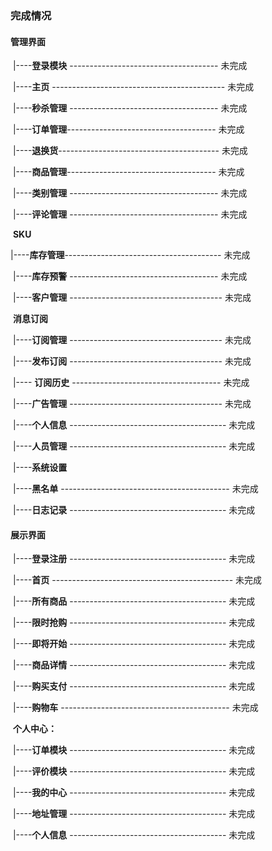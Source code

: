 ### 完成情况

#### 		管理界面

​			|----**登录模块** ------------------------------------- 未完成

​			|----**主页** ------------------------------------------- 未完成

​			|----**秒杀管理** ------------------------------------- 未完成

​			|----**订单管理**------------------------------------- 未完成

​			|----**退换货**---------------------------------------- 未完成

​			|----**商品管理**------------------------------------- 未完成

​			|----**类别管理** ------------------------------------- 未完成

​			|----**评论管理** ------------------------------------- 未完成

​			**SKU**

​			|----**库存管理**--------------------------------------- 未完成

​			|----**库存预警**  ------------------------------------- 未完成

​			|----**客户管理** -------------------------------------- 未完成

​			**消息订阅** 

​			|----**订阅管理** -------------------------------------- 未完成

​	        |----**发布订阅** -------------------------------------- 未完成

​			|---- **订阅历史** ------------------------------------- 未完成

​			|----**广告管理**  -------------------------------------- 未完成

​			|----**个人信息** --------------------------------------- 未完成

​			|----**人员管理** --------------------------------------- 未完成

​			|----**系统设置** 

​			|----**黑名单** ------------------------------------------ 未完成

​			|----**日志记录** --------------------------------------- 未完成



#### 		展示界面

​			|----**登录注册** --------------------------------------- 未完成			

​			|----**首页** --------------------------------------------- 未完成

​			|----**所有商品** --------------------------------------- 未完成

​			|----**限时抢购** --------------------------------------- 未完成

​			|----**即将开始** --------------------------------------- 未完成

​			|----**商品详情** --------------------------------------- 未完成

​			|----**购买支付** --------------------------------------- 未完成

​			|----**购物车** ------------------------------------------ 未完成

​			**个人中心：**

​			|----**订单模块** --------------------------------------- 未完成

​			|----**评价模块** --------------------------------------- 未完成

​			|----**我的中心** --------------------------------------- 未完成

​			|----**地址管理** --------------------------------------- 未完成

​			|----**个人信息** --------------------------------------- 未完成

​				